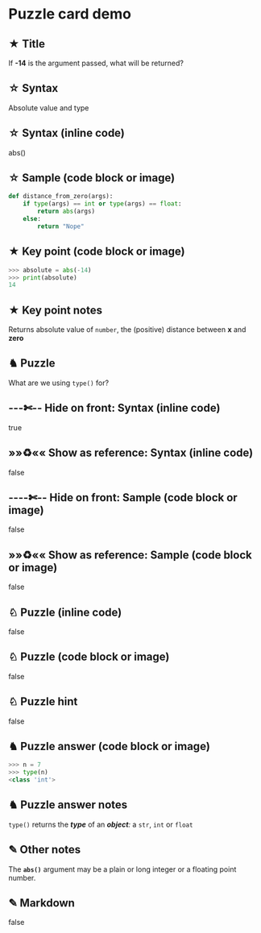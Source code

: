 # Puzzle card demo


## ★ Title
If **-14** is the argument passed, what will be returned?


## ☆ Syntax
Absolute value and type


## ☆ Syntax (inline code)
abs()


## ☆ Sample (code block or image)
```python
def distance_from_zero(args):
    if type(args) == int or type(args) == float:
        return abs(args)
    else:
        return "Nope"
```


## ★ Key point (code block or image)
```python
>>> absolute = abs(-14)
>>> print(absolute)
14
```


## ★ Key point notes
Returns absolute value of `number`, the (positive) distance between **x** and **zero**


## ♞ Puzzle
What are we using `type()` for?


## ---✄-- Hide on front: Syntax (inline code)
true


## »»♻«« Show as reference: Syntax (inline code)
false


## ----✄-- Hide on front: Sample (code block or image)
false


## »»♻«« Show as reference: Sample (code block or image)
false


## ♘ Puzzle (inline code)
false


## ♘ Puzzle (code block or image)
false


## ♘ Puzzle hint
false


## ♞ Puzzle answer (code block or image)
```python
>>> n = 7
>>> type(n)
<class 'int'>
```


## ♞ Puzzle answer notes
`type()` returns the _**type**_ of an _**object**:_ a `str`, `int` or `float`


## ✎ Other notes
The **`abs()`** argument may be a plain or long integer or a floating point number.


## ✎ Markdown
false
